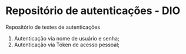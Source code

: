 # Repositório de autenticações - DIO
Repositório de testes de autenticações

1. Autenticação via nome de usuário e senha;
2. Autenticação via Token de acesso pessoal;
